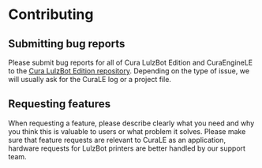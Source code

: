 # Contributing

## Submitting bug reports

Please submit bug reports for all of Cura LulzBot Edition and CuraEngineLE to the [Cura LulzBot Edition repository](https://github.com/lulzbot3d/CuraLE/issues). Depending on the type of issue, we will usually ask for the CuraLE log or a project file.

## Requesting features

When requesting a feature, please describe clearly what you need and why you think this is valuable to users or what problem it solves. Please make sure that feature requests are relevant to CuraLE as an application, hardware requests for LulzBot printers are better handled by our support team.
